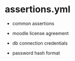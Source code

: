 



# assertions.yml


* common assertions

* moodle license agreement

* db connection credentials

* password hash format